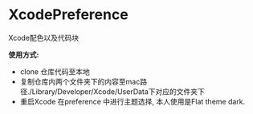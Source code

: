 # XcodePreference
Xcode配色以及代码块

**使用方式:**  
- clone 仓库代码至本地
- 复制仓库内两个文件夹下的内容至mac路径./Library/Developer/Xcode/UserData下对应的文件夹下
- 重启Xcode 在preference 中进行主题选择, 本人使用是Flat theme dark.
